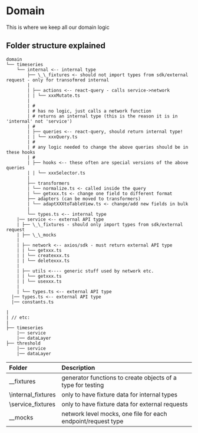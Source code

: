 # Domain

This is where we keep all our domain logic

## Folder structure explained

```
domain
└── timeseries
    └── internal <-- internal type
        ├── \_\_fixtures <- should not import types from sdk/external request - only for transofmred internal
        |
        | ├── actions <-- react-query - calls service->network
        | | └── xxxMutate.ts
        |
        | #
        | # has no logic, just calls a network function
        | # returns an internal type (this is the reason it is in 'internal' not 'service')
        | #
        | ├── queries <-- react-query, should return internal type!
        | | └── xxxQuery.ts
        | #
        | # any logic needed to change the above queries should be in these hooks
        | #
        | ├── hooks <-- these often are special versions of the above queries
        | | └── xxxSelector.ts
        |
        ├── transformers
        | └── normalize.ts <- called inside the query
        | └── getxxx.ts <- change one field to different format
        ├── adapters (can be moved to transformers)
        | └── adaptXXXtoTableView.ts <- change/add new fields in bulk
        |
        └── types.ts <-- internal type
    |── service <-- external API type
    | ├── \_\_fixtures - should only import types from sdk/external request
    | ├── \_\_mocks
    |
    | ├── network <-- axios/sdk - must return external API type
    | | └── getxxx.ts
    | | └── createxxx.ts
    | | └── deletexxx.ts
    |
    | ├── utils <---- generic stuff used by network etc.
    | | └── getxxx.ts
    | | └── usexxx.ts
    |
    | └── types.ts <-- external API type
  |── types.ts <-- external API type
  |── constants.ts

|
| // etc:
|
├── timeseries
    |── service
    |── dataLayer
├── threshold
    |── service
    |── dataLayer
```

| Folder             | Description                                                  |
| :----------------- | :----------------------------------------------------------- |
| \_\_fixtures       | generator functions to create objects of a type for testing  |
| \internal_fixtures | only to have fixture data for internal types                 |
| \service_fixtures  | only to have fixture data for external requests              |
| \_\_mocks          | network level mocks, one file for each endpoint/request type |
